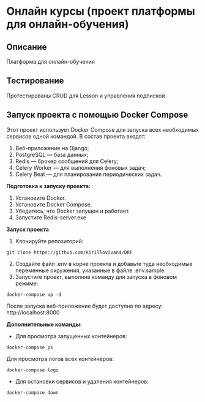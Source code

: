 # Онлайн курсы (проект платформы для онлайн-обучения)

## Описание

Платформа для онлайн-обучения


## Тестирование

Протестированы CRUD для Lesson и управления подпиской

## Запуск проекта с помощью Docker Compose

Этот проект использует Docker Compose для запуска всех необходимых сервисов одной командой. В состав проекта входят:

1. Веб-приложение на Django;
2. PostgreSQL — база данных;
3. Redis — брокер сообщений для Celery;
4. Celery Worker — для выполнения фоновых задач;
5. Celery Beat — для планирования периодических задач.

**Подготовка к запуску проекта:**
1. Установите Docker.
2. Установите Docker Compose.
3. Убедитесь, что Docker запущен и работает.
4. Запустите Redis-server.exe

**Запуск проекта**
1. Клонируйте репозиторий:
```
git clone https://github.com/KirillovIvan4/DRF
```
2. Создайте файл .env в корне проекта и добавьте туда необходимые переменные окружения, указанные в файле .env.sample.
3. Запустите проект, выполнив команду для запуска в фоновом режиме:
```
docker-compose up -d
```

После запуска веб-приложение будет доступно по адресу: http://localhost:8000

**Дополнительные команды:**
- Для просмотра запущенных контейнеров:
```
docker-compose ps
```
Для просмотра логов всех контейнеров:
```
docker-compose logs
```
- Для остановки сервисов и удаления контейнеров:
```
docker-compose down
```